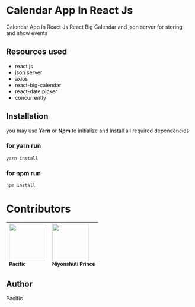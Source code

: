 # Calendar App In React Js

Calendar App In React Js React Big Calendar  and json server for storing and show events

## Resources used
- react js
- json server
- axios
- react-big-calendar
- react-date picker
- concurrently
## Installation

you may use **Yarn** or **Npm** to initialize and install all required dependencies

### for yarn run 

`yarn install` 

### for npm run 

`npm install` 

# Contributors

| [<img src="https://github.com/Pacific911.png" width="100px;"><br><sub><b>Pacific</b></sub>](https://github.com/Pacific911) | [<img src="https://github.com/PrinceNiyonshuti.png" width="100px;"><br><sub><b>Niyonshuti Prince</b></sub>](https://github.com/PrinceNiyonshuti) |
| :------------------------------------------------------------------------------------------------------------------------ | :------------------------------------------------------------------------------------------------------------------------ |



## Author

Pacific
